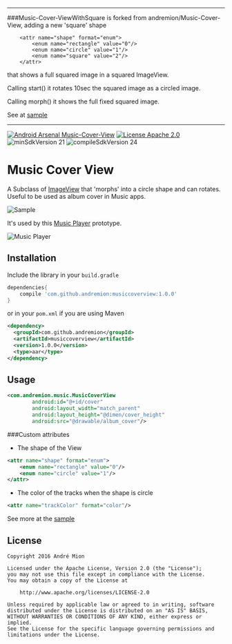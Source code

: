 ------------------------------------------------------------------------------------------------------------
###Music-Cover-ViewWithSquare
is forked from andremion/Music-Cover-View, adding a new 'square' shape

        <attr name="shape" format="enum">
            <enum name="rectangle" value="0"/>
            <enum name="circle" value="1"/>
            <enum name="square" value="2"/>
        </attr>

that shows a full squared image in a squared ImageView.

Calling start() it rotates 10sec the squared image as a circled image.

Calling morph() it shows the full fixed squared image.

See at [sample](https://github.com/GPack1/Music-Cover-ViewWithSquare/tree/master/sample)
 
------------------------------------------------------------------------------------------------------------
 
 
 
 

[![Android Arsenal Music-Cover-View](https://img.shields.io/badge/Android%20Arsenal-Music--Cover--View-green.svg?style=true)](https://android-arsenal.com/details/1/4218)
[![License Apache 2.0](https://img.shields.io/badge/License-Apache%202.0-blue.svg?style=true)](http://www.apache.org/licenses/LICENSE-2.0)
![minSdkVersion 21](https://img.shields.io/badge/minSdkVersion-21-red.svg?style=true)
![compileSdkVersion 24](https://img.shields.io/badge/compileSdkVersion-24-yellow.svg?style=true)
# Music Cover View

A Subclass of [ImageView](https://developer.android.com/reference/android/widget/ImageView.html) that 'morphs' into a circle shape and can rotates. Useful to be used as album cover in Music apps.

![Sample](https://raw.githubusercontent.com/andremion/Music-Cover-View/master/art/sample.gif)

It's used by this [Music Player](https://github.com/andremion/Music-Player) prototype.

![Music Player](https://raw.githubusercontent.com/andremion/Music-Player/master/art/music_player_code.gif)

## Installation

Include the library in your `build.gradle`

```groovy
dependencies{
    compile 'com.github.andremion:musiccoverview:1.0.0'
}
```

or in your `pom.xml` if you are using Maven

```xml
<dependency>
  <groupId>com.github.andremion</groupId>
  <artifactId>musiccoverview</artifactId>
  <version>1.0.0</version>
  <type>aar</type>
</dependency>
```

## Usage

```xml
<com.andremion.music.MusicCoverView
        android:id="@+id/cover"
        android:layout_width="match_parent"
        android:layout_height="@dimen/cover_height"
        android:src="@drawable/album_cover"/>
```

###Custom attributes

- The shape of the View
```xml
<attr name="shape" format="enum">
    <enum name="rectangle" value="0"/>
    <enum name="circle" value="1"/>
</attr>
```
    
- The color of the tracks when the shape is circle
```xml
<attr name="trackColor" format="color"/>
```

See more at the [sample](https://github.com/andremion/Music-Cover-View/tree/master/sample)

## License

    Copyright 2016 André Mion

    Licensed under the Apache License, Version 2.0 (the "License");
    you may not use this file except in compliance with the License.
    You may obtain a copy of the License at

        http://www.apache.org/licenses/LICENSE-2.0

    Unless required by applicable law or agreed to in writing, software
    distributed under the License is distributed on an "AS IS" BASIS,
    WITHOUT WARRANTIES OR CONDITIONS OF ANY KIND, either express or implied.
    See the License for the specific language governing permissions and
    limitations under the License.
